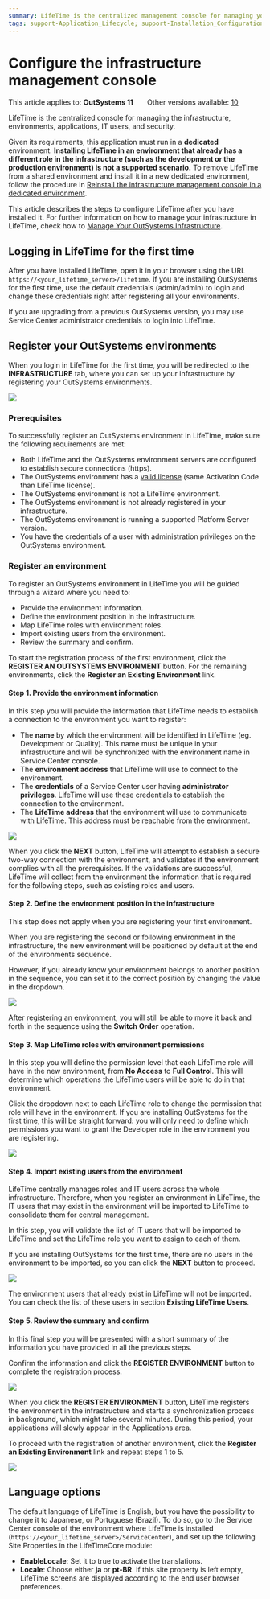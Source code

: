 ```yaml
---
summary: LifeTime is the centralized management console for managing your environments, applications, security, and more. Learn how to configure LifeTime management console.
tags: support-Application_Lifecycle; support-Installation_Configuration; version-11
---
```


# Configure the infrastructure management console

<div class="info" markdown="1">

This article applies to: **OutSystems 11**&#8195;&#8195;Other versions available: [10](https://success.outsystems.com/Documentation/10/Setting_Up_OutSystems/Configure_the_infrastructure_management_console)

</div>

LifeTime is the centralized console for managing the infrastructure, environments, applications, IT users, and security.

Given its requirements, this application must run in a **dedicated** environment. **Installing LifeTime in an environment that already has a different role in the infrastructure (such as the development or the production environment) is not a supported scenario.** To remove LifeTime from a shared environment and install it in a new dedicated environment, follow the procedure in [Reinstall the infrastructure management console in a dedicated environment](https://success.outsystems.com/Support/Enterprise_Customers/Maintenance_and_Operations/Reinstall_the_infrastructure_management_console_in_a_dedicated_environment).

This article describes the steps to configure LifeTime after you have installed it. For further information on how to manage your infrastructure in LifeTime, check how to [Manage Your OutSystems Infrastructure](../managing-the-applications-lifecycle/initial-setup-of-an-infrastructure.md).

## Logging in LifeTime for the first time

After you have installed LifeTime, open it in your browser using the URL `https://<your_lifetime_server>/lifetime`. If you are installing OutSystems for the first time, use the default credentials (admin/admin) to login and change these credentials right after registering all your environments.

If you are upgrading from a previous OutSystems version, you may use Service Center administrator credentials to login into LifeTime.

## Register your OutSystems environments

When you login in LifeTime for the first time, you will be redirected to the **INFRASTRUCTURE** tab, where you can set up your infrastructure by registering your OutSystems environments.

![](images/lifetime-configure-1.png)
 
### Prerequisites

To successfully register an OutSystems environment in LifeTime, make sure the following requirements are met:

* Both LifeTime and the OutSystems environment servers are configured to establish secure connections (https).
* The OutSystems environment has a [valid license](http://www.outsystems.com/licensing) (same Activation Code than LifeTime license).
* The OutSystems environment is not a LifeTime environment.
* The OutSystems environment is not already registered in your infrastructure.
* The OutSystems environment is running a supported Platform Server version.
* You have the credentials of a user with administration privileges on the OutSystems environment.

### Register an environment

To register an OutSystems environment in LifeTime you will be guided through a wizard where you need to:  

* Provide the environment information.
* Define the environment position in the infrastructure.
* Map LifeTime roles with environment roles.
* Import existing users from the environment.
* Review the summary and confirm.

To start the registration process of the first environment, click the **REGISTER AN OUTSYSTEMS ENVIRONMENT** button. For the remaining environments, click the **Register an Existing Environment** link.

#### Step 1. Provide the environment information

In this step you will provide the information that LifeTime needs to establish a connection to the environment you want to register:

* The **name** by which the environment will be identified in LifeTime (eg. Development or Quality). This name must be unique in your infrastructure and will be synchronized with the environment name in Service Center console.
* The **environment address** that LifeTime will use to connect to the environment.
* The **credentials** of a Service Center user having **administrator privileges**. LifeTime will use these credentials to establish the connection to the environment.
* The **LifeTime address** that the environment will use to communicate with LifeTime. This address must be reachable from the environment.

![](images/lifetime-configure-2.png)

When you click the **NEXT** button, LifeTime will attempt to establish a secure two-way connection with the environment, and validates if the environment complies with all the prerequisites. If the validations are successful, LifeTime will collect from the environment the information that is required for the following steps, such as existing roles and users.

#### Step 2. Define the environment position in the infrastructure

This step does not apply when you are registering your first environment.

When you are registering the second or following environment in the infrastructure, the new environment will be positioned by default at the end of the environments sequence.

However, if you already know your environment belongs to another position in the sequence, you can set it to the correct position by changing the value in the dropdown.

![](images/lifetime-configure-3.png)

After registering an environment, you will still be able to move it back and forth in the sequence using the **Switch Order** operation.

#### Step 3. Map LifeTime roles with environment permissions

In this step you will define the permission level that each LifeTime role will have in the new environment, from **No Access** to **Full Control**. This will determine which operations the LifeTime users will be able to do in that environment.

Click the dropdown next to each LifeTime role to change the permission that role will have in the environment. If you are installing OutSystems for the first time, this will be straight forward: you will only need to define which permissions you want to grant the Developer role in the environment you are registering.

![](images/lifetime-configure-4.png)

#### Step 4. Import existing users from the environment

LifeTime centrally manages roles and IT users across the whole infrastructure. Therefore, when you register an environment in LifeTime, the IT users that may exist in the environment will be imported to LifeTime to consolidate them for central management.

In this step, you will validate the list of IT users that will be imported to LifeTime and set the LifeTime role you want to assign to each of them.

If you are installing OutSystems for the first time, there are no users in the environment to be imported, so you can click the **NEXT** button to proceed.

![](images/lifetime-configure-5.png)


The environment users that already exist in LifeTime will not be imported. You can check the list of these users in section **Existing LifeTime Users**.

#### Step 5. Review the summary and confirm

In this final step you will be presented with a short summary of the information you have provided in all the previous steps.

Confirm the information and click the **REGISTER ENVIRONMENT** button to complete the registration process.

![](images/lifetime-configure-6.png)

When you click the **REGISTER ENVIRONMENT** button, LifeTime registers the environment in the infrastructure and starts a synchronization process in background, which might take several minutes. During this period, your applications will slowly appear in the Applications area.

To proceed with the registration of another environment, click the **Register an Existing Environment** link and repeat steps 1 to 5.

![](images/lifetime-configure-7.png)

## Language options

The default language of LifeTime is English, but you have the possibility to change it to Japanese, or Portuguese (Brazil). To do so, go to the Service Center console of the environment where LifeTime is installed (`https://<your_lifetime_server>/ServiceCenter`), and set up the following Site Properties in the LifeTimeCore module:

* **EnableLocale**: Set it to true to activate the translations.
* **Locale**: Choose either **ja** or **pt-BR**. If this site property is left empty, LifeTime screens are displayed according to the end user browser preferences.
